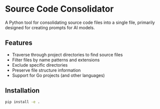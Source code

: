 # Source Code Consolidator

A Python tool for consolidating source code files into a single file, primarily designed for creating prompts for AI models.

## Features

- Traverse through project directories to find source files
- Filter files by name patterns and extensions
- Exclude specific directories
- Preserve file structure information
- Support for Go projects (and other languages)

## Installation

```bash
pip install -e .
